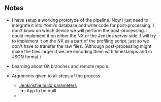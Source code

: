 ## Notes

- I have setup a working prototype of the pipeline. Now I just need to integrate it into Yomi's database and write code for post-processing. I don't know on which device we will perform the post-processing. I could implement it on either the NX or the Jenkins server side. I will try to implement it on the NX as a part of the profiling script, just so we don't have to transfer the raw files. (Although post-processing might make the files larger if we are encoding them with timestamps and in JSON format.)
- Learning about Git branches and remote repo's

- Arguments given to all steps of the process
  - <u>Jenkinsfile build parameters</u>
    - App to be built
  - <u></u>